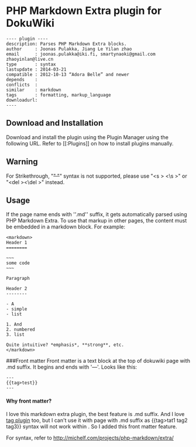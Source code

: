 # PHP Markdown Extra plugin for DokuWiki
    ---- plugin ----
    description: Parses PHP Markdown Extra blocks.
    author     : Joonas Pulakka, Jiang Le Yilan zhao
    email      : joonas.pulakka@iki.fi, smartynaoki@gmail.com zhaoyinlan@live.cn
    type       : syntax
    lastupdate : 2014-03-21
    compatible : 2012-10-13 “Adora Belle” and newer
    depends    :
    conflicts  :
    similar    : markdown
    tags       : formatting, markup_language
    downloadurl:
    ----

## Download and Installation

Download and install the plugin using the Plugin Manager using the following URL. Refer to [[:Plugins]] on how to install plugins manually.

## Warning

For Strikethrough, "~~" "~~"  syntax is not supported, please use "&lt;s &gt; &lt;\s &gt;" or "&lt;del &gt;&lt;\del &gt;" instead.

## Usage

If the page name ends with ''.md'' suffix, it gets automatically parsed using PHP Markdown Extra. To use that markup in other pages, the content must be embedded in a markdown block. For example:

    <markdown>
    Header 1
    ========

    ~~~
    some code
    ~~~

    Paragraph

    Header 2
    --------

    - A
    - simple
    - list

    1. And
    2. numbered
    3. list

    Quite intuitive? *emphasis*, **strong**, etc.
    </markdown>


###Front matter
Front matter is a text block at the top of dokuwiki page with .md suffix. It begins and ends with '—'. Looks like this:

    ---
    {{tag>test}}
    ---


#### Why front matter?
I love this markdown extra plugin, the best feature is .md suffix. And I love [tag plugin](https://www.dokuwiki.org/plugin:tag) too, but I can't use it with page with .md suffix as {{tag>tat1 tag2 tag3}} syntax will not work within <markdown></markdown>. So I added this front matter feature.


For syntax, refer to http://michelf.com/projects/php-markdown/extra/
